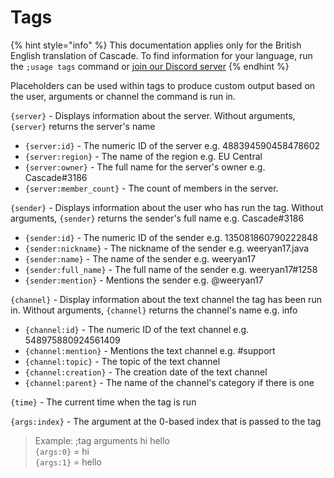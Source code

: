 # Tags

{% hint style="info" %}
This documentation applies only for the British English translation of Cascade. To find information for your language, run the `;usage tags` command or [join our Discord server](https://discord.cascadebot.org)
{% endhint %}

Placeholders can be used within tags to produce custom output based on the user, arguments or channel the command is run in.

`{server}` - Displays information about the server. Without arguments, `{server}` returns the server's name

* `{server:id}` - The numeric ID of the server e.g. 488394590458478602
* `{server:region}` - The name of the region e.g. EU Central
* `{server:owner}` - The full name for the server's owner e.g. Cascade\#3186
* `{server:member_count}` - The count of members in the server. 

`{sender}` - Displays information about the user who has run the tag. Without arguments, `{sender}` returns the sender's full name e.g. Cascade\#3186

* `{sender:id}` - The numeric ID of the sender e.g. 135081860790222848
* `{sender:nickname}` - The nickname of the sender e.g. weeryan17.java
* `{sender:name}` - The name of the sender e.g. weeryan17
* `{sender:full_name}` - The full name of the sender e.g. weeryan17\#1258
* `{sender:mention}` - Mentions the sender e.g. @weeryan17

`{channel}` - Display information about the text channel the tag has been run in. Without arguments, `{channel}` returns the channel's name e.g. info

* `{channel:id}` - The numeric ID of the text channel e.g. 548975880924561409
* `{channel:mention}` - Mentions the text  channel e.g. \#support
* `{channel:topic}` - The topic of the text channel
* `{channel:creation}` - The creation date of the text channel
* `{channel:parent}` - The name of the channel's category if there is one

`{time}` - The current time when the tag is run

`{args:index}` - The argument at the 0-based index that is passed to the tag

> Example: ;tag arguments hi hello  
> `{args:0}` = hi  
> `{args:1}` = hello



